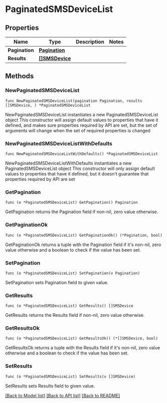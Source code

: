 # PaginatedSMSDeviceList

## Properties

Name | Type | Description | Notes
------------ | ------------- | ------------- | -------------
**Pagination** | [**Pagination**](Pagination.md) |  | 
**Results** | [**[]SMSDevice**](SMSDevice.md) |  | 

## Methods

### NewPaginatedSMSDeviceList

`func NewPaginatedSMSDeviceList(pagination Pagination, results []SMSDevice, ) *PaginatedSMSDeviceList`

NewPaginatedSMSDeviceList instantiates a new PaginatedSMSDeviceList object
This constructor will assign default values to properties that have it defined,
and makes sure properties required by API are set, but the set of arguments
will change when the set of required properties is changed

### NewPaginatedSMSDeviceListWithDefaults

`func NewPaginatedSMSDeviceListWithDefaults() *PaginatedSMSDeviceList`

NewPaginatedSMSDeviceListWithDefaults instantiates a new PaginatedSMSDeviceList object
This constructor will only assign default values to properties that have it defined,
but it doesn't guarantee that properties required by API are set

### GetPagination

`func (o *PaginatedSMSDeviceList) GetPagination() Pagination`

GetPagination returns the Pagination field if non-nil, zero value otherwise.

### GetPaginationOk

`func (o *PaginatedSMSDeviceList) GetPaginationOk() (*Pagination, bool)`

GetPaginationOk returns a tuple with the Pagination field if it's non-nil, zero value otherwise
and a boolean to check if the value has been set.

### SetPagination

`func (o *PaginatedSMSDeviceList) SetPagination(v Pagination)`

SetPagination sets Pagination field to given value.


### GetResults

`func (o *PaginatedSMSDeviceList) GetResults() []SMSDevice`

GetResults returns the Results field if non-nil, zero value otherwise.

### GetResultsOk

`func (o *PaginatedSMSDeviceList) GetResultsOk() (*[]SMSDevice, bool)`

GetResultsOk returns a tuple with the Results field if it's non-nil, zero value otherwise
and a boolean to check if the value has been set.

### SetResults

`func (o *PaginatedSMSDeviceList) SetResults(v []SMSDevice)`

SetResults sets Results field to given value.



[[Back to Model list]](../README.md#documentation-for-models) [[Back to API list]](../README.md#documentation-for-api-endpoints) [[Back to README]](../README.md)


